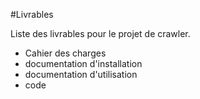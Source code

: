 #Livrables

Liste des livrables pour le projet de crawler.

* Cahier des charges
* documentation d'installation
* documentation d'utilisation
* code
